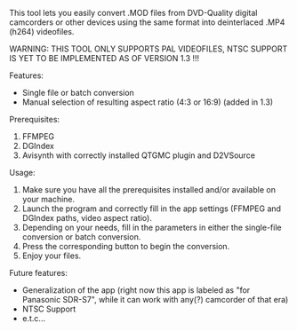 This tool lets you easily convert .MOD files from DVD-Quality digital camcorders or other devices using the same format into deinterlaced .MP4 (h264) videofiles.

WARNING: THIS TOOL ONLY SUPPORTS PAL VIDEOFILES, NTSC SUPPORT IS YET TO BE IMPLEMENTED AS OF VERSION 1.3 !!!

Features:
+ Single file or batch conversion
+ Manual selection of resulting aspect ratio (4:3 or 16:9) (added in 1.3)

Prerequisites:
1. FFMPEG
2. DGIndex
3. Avisynth with correctly installed QTGMC plugin and D2VSource

Usage:
1. Make sure you have all the prerequisites installed and/or available on your machine.
2. Launch the program and correctly fill in the app settings (FFMPEG and DGIndex paths, video aspect ratio).
3. Depending on your needs, fill in the parameters in either the single-file conversion or batch conversion.
4. Press the corresponding button to begin the conversion.
5. Enjoy your files.

Future features:
- Generalization of the app (right now this app is labeled as "for Panasonic SDR-S7", while it can work with any(?) camcorder of that era)
- NTSC Support
- e.t.c...
